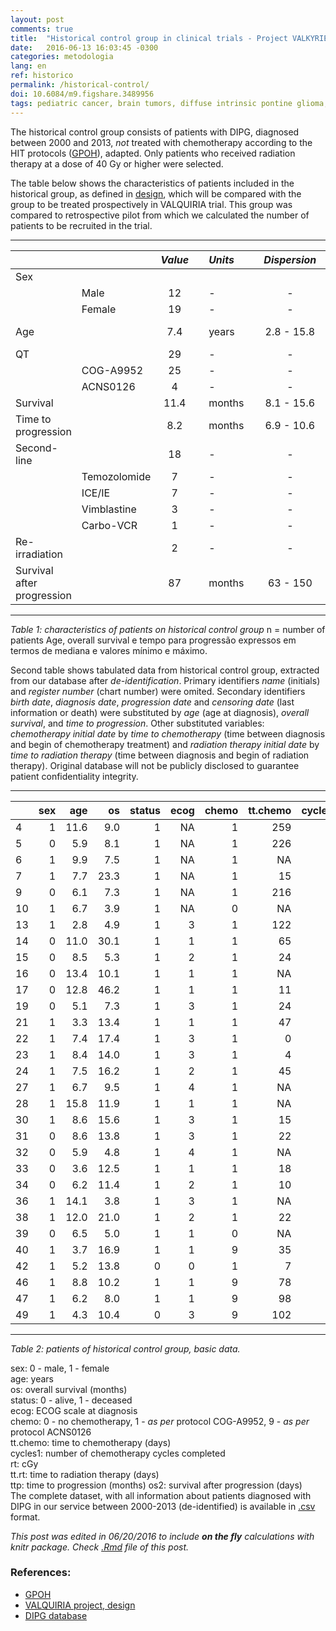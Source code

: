 ```yaml
---
layout: post
comments: true
title:  "Historical control group in clinical trials - Project VALKYRIE"
date:   2016-06-13 16:03:45 -0300
categories: metodologia
lang: en
ref: historico
permalink: /historical-control/
doi: 10.6084/m9.figshare.3489956
tags: pediatric cancer, brain tumors, diffuse intrinsic pontine glioma, clinical trial, historical control
---
```


The historical control group consists of patients with DIPG, diagnosed between 2000 and 2013, _not_ treated with chemotherapy according to the HIT protocols ([GPOH][gpoh]), adapted. Only patients who received radiation therapy at a dose of 40 Gy or higher were selected.

The table below shows the characteristics of patients included in the historical group, as defined in [design][design], which will be compared with the group to be treated prospectively in VALQUIRIA trial. This group was compared to retrospective pilot from which we calculated the number of patients to be recruited in the trial.


---

|     |         |*Value* |     |   *Units*  |     |*Dispersion* |     |     |     |*Measure* |
|:--- | ------- |:------:| --- |:---------- | --- |:-----------:| --- | ---:| --- |:--------:|
| Sex           |        |     |            |     |             |     |     |     |          |
|     |   Male  |   12   |     |      -     |     |      -      |     |  -  |     |    *n*   |
|     |  Female |   19   |     |      -     |     |      -      |     |  -  |     |    *n*   |
| Age |         |   7.4  |     |    years   |     |  2.8 - 15.8 |     | min - max |  median  |
|QT   |         |   29   |     |      -     |     |      -      |     |  -  |     |    *n*   |
|     |COG-A9952|   25   |     |      -     |     |      -      |     |  -  |     |    *n*   |
|     |ACNS0126 |    4   |     |      -     |     |      -      |     |  -  |     |    *n*   |
|Survival |     |   11.4 |     |    months  |     |  8.1 - 15.6 |     |CI95%|     |  median  |
|Time to <br> progression||8.2||    months  |     |  6.9 - 10.6 |     |CI95%|     |  median  |
|Second-line|   |   18   |     |      -     |     |      -      |     |  -  |     |    *n*   |
| |Temozolomide |    7   |     |      -     |     |      -      |     |  -  |     |    *n*   |
|     | ICE/IE  |    7   |     |      -     |     |      -      |     |  -  |     |    *n*   |
|   |Vimblastine|    3   |     |      -     |     |      -      |     |  -  |     |    *n*   |
|     |Carbo-VCR|    1   |     |      -     |     |      -      |     |  -  |     |    *n*   |
|Re-irradiation||    2   |     |      -     |     |      -      |     |  -  |     |    *n*   |
|Survival after <br>progression||87|| months|     |   63 - 150  |     |CI95%|     |  median  |

---

*Table 1: characteristics of patients on historical control group*
n = number of patients
Age, overall survival e tempo para progressão expressos em termos de mediana e valores mínimo e máximo.

Second table shows tabulated data from historical control group, extracted from our database after _de-identification_. Primary identifiers _name_ (initials) and _register number_ (chart number) were omited. Secondary identifiers _birth date_, _diagnosis date_, _progression date_ and _censoring date_ (last information or death) were substituted by _age_ (age at diagnosis), _overall survival_, and _time to progression_. Other substituted variables: _chemotherapy initial date_ by _time to chemotherapy_ (time between diagnosis and begin of chemotherapy treatment) and _radiation therapy initial date_ by _time to radiation therapy_ (time between diagnosis and begin of radiation therapy). Original database will not be publicly disclosed to guarantee patient confidentiality integrity.

---

|   | sex |  age|   os| status|ecog|chemo|tt.chemo|cycles1|rt| tt.rt|  ttp| os2|
|:--|----:|----:|----:|------:|---:|---:|----:|-------:|----:|-----:|----:|---:|
|4  |    1| 11.6|  9.0|      1|  NA|   1|  259|       3| 5400|   153|  6.9|  63|
|5  |    0|  5.9|  8.1|      1|  NA|   1|  226|       4| 5040|    16|  6.2|  56|
|6  |    1|  9.9|  7.5|      1|  NA|   1|   NA|      NA| 5400|    NA|  2.5| 150|
|7  |    1|  7.7| 23.3|      1|  NA|   1|   15|      28| 5400|   389| 10.5| 389|
|9  |    0|  6.1|  7.3|      1|  NA|   1|  216|       2| 5400|    35|  6.8|  17|
|10 |    1|  6.7|  3.9|      1|  NA|   0|   NA|      NA| 5400|    NA|  2.2|  52|
|13 |    1|  2.8|  4.9|      1|   3|   1|  122|       4| 5400|    NA|  4.0|  27|
|14 |    0| 11.0| 30.1|      1|   1|   1|   65|      50| 5400|   141| 26.3| 116|
|15 |    0|  8.5|  5.3|      1|   2|   1|   24|      14| 5400|    32|  5.1|   8|
|16 |    0| 13.4| 10.1|      1|   1|   1|   NA|      NA| 5400|    NA|  8.2|  58|
|17 |    0| 12.8| 46.2|      1|   1|   1|   11|      NA| 5400|    NA| 21.5| 753|
|19 |    0|  5.1|  7.3|      1|   3|   1|   24|      16| 5040|    88|  6.0|  39|
|21 |    1|  3.3| 13.4|      1|   1|   1|   47|      26| 5400|    98| 10.6|  84|
|22 |    1|  7.4| 17.4|      1|   3|   1|    0|      43| 5400|    61| 15.2|  69|
|23 |    1|  8.4| 14.0|      1|   3|   1|    4|      22| 5400|    11| 11.6|  74|
|24 |    1|  7.5| 16.2|      1|   2|   1|   45|      45| 5400|    86| 12.0| 128|
|27 |    1|  6.7|  9.5|      1|   4|   1|   NA|      NA| 5400|    NA|  9.5|   0|
|28 |    1| 15.8| 11.9|      1|   1|   1|   NA|      NA| 5400|    NA|  9.1|  87|
|30 |    1|  8.6| 15.6|      1|   3|   1|   15|      27| 5400|   122|  7.0| 263|
|31 |    0|  8.6| 13.8|      1|   3|   1|   22|       8| 5400|    28|  7.0| 207|
|32 |    0|  5.9|  4.8|      1|   4|   1|   NA|      NA| 5400|    NA|   NA|  NA|
|33 |    0|  3.6| 12.5|      1|   1|   1|   18|      NA| 5400|    31|  9.5|  90|
|34 |    0|  6.2| 11.4|      1|   2|   1|   10|      NA| 5400|    18|  7.8| 110|
|36 |    1| 14.1|  3.8|      1|   3|   1|   NA|      NA| 5400|    NA|  2.3|  46|
|38 |    1| 12.0| 21.0|      1|   2|   1|   22|      NA| 5400|    29| 15.1| 180|
|39 |    0|  6.5|  5.0|      1|   1|   0|   NA|      NA| 5400|    NA|   NA|  NA|
|40 |    1|  3.7| 16.9|      1|   1|   9|   35|      NA| 5400|    26| 10.3| 199|
|42 |    1|  5.2| 13.8|      0|   0|   1|    7|      NA| 5400|   220|  6.7| 216|
|46 |    1|  8.8| 10.2|      1|   1|   9|   78|       7| 5400|    27|  7.9|  71|
|47 |    1|  6.2|  8.0|      1|   1|   9|   98|      NA| 5400|    20|  4.8|  96|
|49 |    1|  4.3| 10.4|      0|   3|   9|  102|      NA| 5400|    40|  9.3|  35|

---

*Table 2: patients of historical control group, basic data.*

sex: 0 - male, 1 - female  
age: years  
os: overall survival (months)  
status: 0 - alive, 1 - deceased  
ecog: ECOG scale at diagnosis  
chemo: 0 - no chemotherapy, 1 - _as per_ protocol COG-A9952, 9 - _as per_ protocol ACNS0126  
tt.chemo: time to chemotherapy (days)  
cycles1: number of chemotherapy cycles completed  
rt: cGy  
tt.rt: time to radiation therapy (days)  
ttp: time to progression (months)
os2: survival after progression (days)  
The complete dataset, with all information about patients diagnosed with DIPG in our service between 2000-2013 (de-identified) is available in [.csv][csv] format.

_This post was edited in 06/20/2016 to include **on the fly** calculations with knitr package. Check [.Rmd](https://github.com/fhcflx/valkyrie/blob/gh-pages/_source/2016-06-13-Grupo-controle-histórico.Rmd) file of this post._

### References:

- [GPOH][gpoh]
- [VALQUIRIA project, design][design]
- [DIPG database][csv]

[gpoh]: http://www.kinderkrebsinfo.de/gpoh_society/index_eng.html
[design]: https://github.com/fhcflx/valkyrie/blob/master/project/projeto.md#58coleta-retrospectiva-de-dados-para-compor-o-grupo-controle-histórico
[csv]:https://github.com/fhcflx/valkyrie/blob/master/data/
